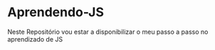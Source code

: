 # Aprendendo-JS
Neste Repositório vou estar a disponibilizar o meu passo a passo no aprendizado de JS
